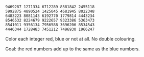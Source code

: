 
    9469287 1271334 6712289 8381842 2455118
    5992875 4890524 1425045 4681945 8022348
    6483223 8081143 6192770 1779814 4443234
    8546532 8224679 9222657 9323386 5363473
    8541011 9356134 7956588 3696206 8534543
    4446344 1728483 7451212 7496930 1966247

Color each integer red, blue or not at all. No double colouring.

Goal: the red numbers add up to the same as the blue numbers.